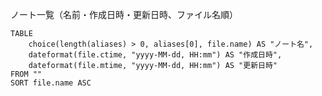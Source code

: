 ノート一覧（名前・作成日時・更新日時、ファイル名順）
``` dataview
TABLE
    choice(length(aliases) > 0, aliases[0], file.name) AS "ノート名",
    dateformat(file.ctime, "yyyy-MM-dd, HH:mm") AS "作成日時",
    dateformat(file.mtime, "yyyy-MM-dd, HH:mm") AS "更新日時"
FROM ""
SORT file.name ASC
```
